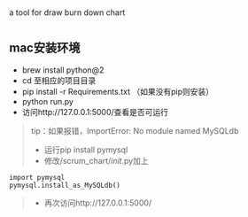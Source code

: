 #

a tool for draw burn down chart


#
## mac安装环境
* brew install python@2
* cd 至相应的项目目录
* pip install -r Requirements.txt
（如果没有pip则安装）
* python run.py 
* 访问http://127.0.0.1:5000/查看是否可运行
> tip：如果报错，ImportError: No module named MySQLdb
> * 运行pip install pymysql 
> * 修改/scrum_chart/_init_.py加上  
```
import pymysql
pymysql.install_as_MySQLdb() 
```
> * 再次访问http://127.0.0.1:5000/